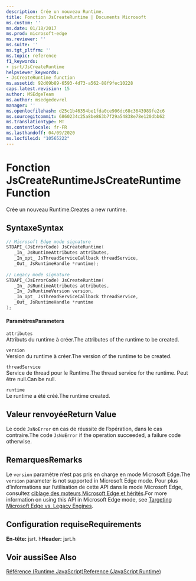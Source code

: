 ```yaml
---
description: Crée un nouveau Runtime.
title: Fonction JsCreateRuntime | Documents Microsoft
ms.custom: ''
ms.date: 01/18/2017
ms.prod: microsoft-edge
ms.reviewer: ''
ms.suite: ''
ms.tgt_pltfrm: ''
ms.topic: reference
f1_keywords:
- jsrt/JsCreateRuntime
helpviewer_keywords:
- JsCreateRuntime function
ms.assetid: 92d09b89-6593-4d73-a562-88f9fec10228
caps.latest.revision: 15
author: MSEdgeTeam
ms.author: msedgedevrel
manager: ''
ms.openlocfilehash: d25c1b46354be1fda0ce906dc68c3643989fe2c6
ms.sourcegitcommit: 6860234c25a8be863b7f29a54838e78e120dbb62
ms.translationtype: MT
ms.contentlocale: fr-FR
ms.lasthandoff: 04/09/2020
ms.locfileid: "10565222"
---
```

# <span data-ttu-id="7f981-103">Fonction JsCreateRuntime</span><span class="sxs-lookup"><span data-stu-id="7f981-103">JsCreateRuntime Function</span></span>
<span data-ttu-id="7f981-104">Crée un nouveau Runtime.</span><span class="sxs-lookup"><span data-stu-id="7f981-104">Creates a new runtime.</span></span>
  
## <span data-ttu-id="7f981-105">Syntaxe</span><span class="sxs-lookup"><span data-stu-id="7f981-105">Syntax</span></span>  
  
```cpp  
// Microsoft Edge mode signature  
STDAPI_(JsErrorCode) JsCreateRuntime(  
   _In_ JsRuntimeAttributes attributes,  
   _In_opt_ JsThreadServiceCallback threadService,  
   _Out_ JsRuntimeHandle *runtime);  
  
// Legacy mode signature  
STDAPI_(JsErrorCode) JsCreateRuntime(  
   _In_ JsRuntimeAttributes attributes,  
   _In_ JsRuntimeVersion version,  
   _In_opt_ JsThreadServiceCallback threadService,  
   _Out_ JsRuntimeHandle *runtime  
);  
```  
  
#### <span data-ttu-id="7f981-106">Paramètres</span><span class="sxs-lookup"><span data-stu-id="7f981-106">Parameters</span></span>  
 `attributes`  
 <span data-ttu-id="7f981-107">Attributs du runtime à créer.</span><span class="sxs-lookup"><span data-stu-id="7f981-107">The attributes of the runtime to be created.</span></span>  
  
 `version`  
 <span data-ttu-id="7f981-108">Version du runtime à créer.</span><span class="sxs-lookup"><span data-stu-id="7f981-108">The version of the runtime to be created.</span></span>  
  
 `threadService`  
 <span data-ttu-id="7f981-109">Service de thread pour le Runtime.</span><span class="sxs-lookup"><span data-stu-id="7f981-109">The thread service for the runtime.</span></span> <span data-ttu-id="7f981-110">Peut être null.</span><span class="sxs-lookup"><span data-stu-id="7f981-110">Can be null.</span></span>  
  
 `runtime`  
 <span data-ttu-id="7f981-111">Le runtime a été créé.</span><span class="sxs-lookup"><span data-stu-id="7f981-111">The runtime created.</span></span>  
  
## <span data-ttu-id="7f981-112">Valeur renvoyée</span><span class="sxs-lookup"><span data-stu-id="7f981-112">Return Value</span></span>  
 <span data-ttu-id="7f981-113">Le code `JsNoError` en cas de réussite de l’opération, dans le cas contraire.</span><span class="sxs-lookup"><span data-stu-id="7f981-113">The code `JsNoError` if the operation succeeded, a failure code otherwise.</span></span>  
  
## <span data-ttu-id="7f981-114">Remarques</span><span class="sxs-lookup"><span data-stu-id="7f981-114">Remarks</span></span>  
 <span data-ttu-id="7f981-115">Le `version` paramètre n’est pas pris en charge en mode Microsoft Edge.</span><span class="sxs-lookup"><span data-stu-id="7f981-115">The `version` parameter is not supported in Microsoft Edge mode.</span></span> <span data-ttu-id="7f981-116">Pour plus d’informations sur l’utilisation de cette API dans le mode Microsoft Edge, consultez [ciblage des moteurs Microsoft Edge et hérités](../chakra-hosting/targeting-edge-vs-legacy-engines-in-jsrt-apis.md).</span><span class="sxs-lookup"><span data-stu-id="7f981-116">For more information on using this API in Microsoft Edge mode, see [Targeting Microsoft Edge vs. Legacy Engines](../chakra-hosting/targeting-edge-vs-legacy-engines-in-jsrt-apis.md).</span></span>  
  
## <span data-ttu-id="7f981-117">Configuration requise</span><span class="sxs-lookup"><span data-stu-id="7f981-117">Requirements</span></span>  
 <span data-ttu-id="7f981-118">**En-tête:** jsrt. h</span><span class="sxs-lookup"><span data-stu-id="7f981-118">**Header:** jsrt.h</span></span>  
  
## <span data-ttu-id="7f981-119">Voir aussi</span><span class="sxs-lookup"><span data-stu-id="7f981-119">See Also</span></span>  
 [<span data-ttu-id="7f981-120">Référence (Runtime JavaScript)</span><span class="sxs-lookup"><span data-stu-id="7f981-120">Reference (JavaScript Runtime)</span></span>](../chakra-hosting/reference-javascript-runtime.md)
